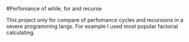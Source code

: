 #Perfomance of while, for and recurse 

This project only for compare of perfomance cycles and recursions in
a severe programming langs.
For example I used most popular factorial calculating.
 

